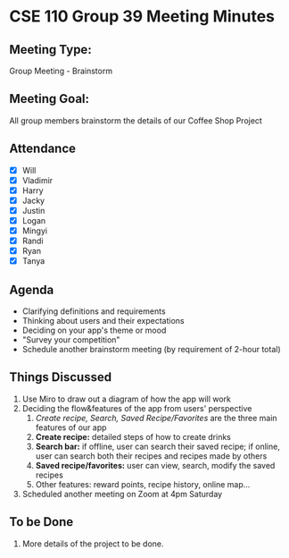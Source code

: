 # CSE 110 Group 39 Meeting Minutes
## Meeting Type:
Group Meeting - Brainstorm

## Meeting Goal:
All group members brainstorm the details of our Coffee Shop Project

## Attendance
- [x] Will
- [x] Vladimir
- [x] Harry
- [x] Jacky
- [x] Justin
- [x] Logan
- [x] Mingyi
- [x] Randi
- [x] Ryan
- [x] Tanya

## Agenda
- Clarifying definitions and requirements
- Thinking about users and their expectations
- Deciding on your app's theme or mood
- "Survey your competition"
- Schedule another brainstorm meeting (by requirement of 2-hour total)

## Things Discussed
1. Use Miro to draw out a diagram of how the app will work
2. Deciding the flow&features of the app from users' perspective
   1. *Create recipe, Search, Saved Recipe/Favorites* are the three main features of our app
   2. **Create recipe:** detailed steps of how to create drinks
   3. **Search bar:** if offline, user can search their saved recipe; if online, user can search both their recipes and recipes made by others
   4. **Saved recipe/favorites:** user can view, search, modify the saved recipes
   5. Other features: reward points, recipe history, online map...
3. Scheduled another meeting on Zoom at 4pm Saturday

## To be Done
1. More details of the project to be done.